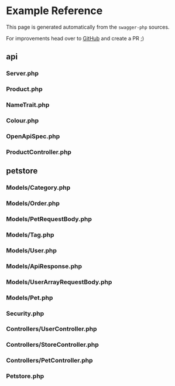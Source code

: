 # Example Reference

This page is generated automatically from the `swagger-php` sources.

For improvements head over to [GitHub](https://github.com/zircote/swagger-php) and create a PR ;)


## api
### Server.php

<codeblock id="api-Server">
  <template v-slot:at>

<<< @/../examples/specs/api/attributes/Server.php

  </template>
  <template v-slot:an>

<<< @/../examples/specs/api/annotations/Server.php

  </template>
</codeblock>

### Product.php

<codeblock id="api-Product">
  <template v-slot:at>

<<< @/../examples/specs/api/attributes/Product.php

  </template>
  <template v-slot:an>

<<< @/../examples/specs/api/annotations/Product.php

  </template>
</codeblock>

### NameTrait.php

<codeblock id="api-NameTrait">
  <template v-slot:at>

<<< @/../examples/specs/api/attributes/NameTrait.php

  </template>
  <template v-slot:an>

<<< @/../examples/specs/api/annotations/NameTrait.php

  </template>
</codeblock>

### Colour.php

<codeblock id="api-Colour">
  <template v-slot:at>

<<< @/../examples/specs/api/attributes/Colour.php

  </template>
  <template v-slot:an>

<<< @/../examples/specs/api/annotations/Colour.php

  </template>
</codeblock>

### OpenApiSpec.php

<codeblock id="api-OpenApiSpec">
  <template v-slot:at>

<<< @/../examples/specs/api/attributes/OpenApiSpec.php

  </template>
  <template v-slot:an>

<<< @/../examples/specs/api/annotations/OpenApiSpec.php

  </template>
</codeblock>

### ProductController.php

<codeblock id="api-ProductController">
  <template v-slot:at>

<<< @/../examples/specs/api/attributes/ProductController.php

  </template>
  <template v-slot:an>

<<< @/../examples/specs/api/annotations/ProductController.php

  </template>
</codeblock>


## petstore
### Models/Category.php

<codeblock id="petstore-Category">
  <template v-slot:at>

<<< @/../examples/specs/petstore/attributes/Models/Category.php

  </template>
  <template v-slot:an>

<<< @/../examples/specs/petstore/annotations/Models/Category.php

  </template>
</codeblock>

### Models/Order.php

<codeblock id="petstore-Order">
  <template v-slot:at>

<<< @/../examples/specs/petstore/attributes/Models/Order.php

  </template>
  <template v-slot:an>

<<< @/../examples/specs/petstore/annotations/Models/Order.php

  </template>
</codeblock>

### Models/PetRequestBody.php

<codeblock id="petstore-PetRequestBody">
  <template v-slot:at>

<<< @/../examples/specs/petstore/attributes/Models/PetRequestBody.php

  </template>
  <template v-slot:an>

<<< @/../examples/specs/petstore/annotations/Models/PetRequestBody.php

  </template>
</codeblock>

### Models/Tag.php

<codeblock id="petstore-Tag">
  <template v-slot:at>

<<< @/../examples/specs/petstore/attributes/Models/Tag.php

  </template>
  <template v-slot:an>

<<< @/../examples/specs/petstore/annotations/Models/Tag.php

  </template>
</codeblock>

### Models/User.php

<codeblock id="petstore-User">
  <template v-slot:at>

<<< @/../examples/specs/petstore/attributes/Models/User.php

  </template>
  <template v-slot:an>

<<< @/../examples/specs/petstore/annotations/Models/User.php

  </template>
</codeblock>

### Models/ApiResponse.php

<codeblock id="petstore-ApiResponse">
  <template v-slot:at>

<<< @/../examples/specs/petstore/attributes/Models/ApiResponse.php

  </template>
  <template v-slot:an>

<<< @/../examples/specs/petstore/annotations/Models/ApiResponse.php

  </template>
</codeblock>

### Models/UserArrayRequestBody.php

<codeblock id="petstore-UserArrayRequestBody">
  <template v-slot:at>

<<< @/../examples/specs/petstore/attributes/Models/UserArrayRequestBody.php

  </template>
  <template v-slot:an>

<<< @/../examples/specs/petstore/annotations/Models/UserArrayRequestBody.php

  </template>
</codeblock>

### Models/Pet.php

<codeblock id="petstore-Pet">
  <template v-slot:at>

<<< @/../examples/specs/petstore/attributes/Models/Pet.php

  </template>
  <template v-slot:an>

<<< @/../examples/specs/petstore/annotations/Models/Pet.php

  </template>
</codeblock>

### Security.php

<codeblock id="petstore-Security">
  <template v-slot:at>

<<< @/../examples/specs/petstore/attributes/Security.php

  </template>
  <template v-slot:an>

<<< @/../examples/specs/petstore/annotations/Security.php

  </template>
</codeblock>

### Controllers/UserController.php

<codeblock id="petstore-UserController">
  <template v-slot:at>

<<< @/../examples/specs/petstore/attributes/Controllers/UserController.php

  </template>
  <template v-slot:an>

<<< @/../examples/specs/petstore/annotations/Controllers/UserController.php

  </template>
</codeblock>

### Controllers/StoreController.php

<codeblock id="petstore-StoreController">
  <template v-slot:at>

<<< @/../examples/specs/petstore/attributes/Controllers/StoreController.php

  </template>
  <template v-slot:an>

<<< @/../examples/specs/petstore/annotations/Controllers/StoreController.php

  </template>
</codeblock>

### Controllers/PetController.php

<codeblock id="petstore-PetController">
  <template v-slot:at>

<<< @/../examples/specs/petstore/attributes/Controllers/PetController.php

  </template>
  <template v-slot:an>

<<< @/../examples/specs/petstore/annotations/Controllers/PetController.php

  </template>
</codeblock>

### Petstore.php

<codeblock id="petstore-Petstore">
  <template v-slot:at>

<<< @/../examples/specs/petstore/attributes/Petstore.php

  </template>
  <template v-slot:an>

<<< @/../examples/specs/petstore/annotations/Petstore.php

  </template>
</codeblock>

